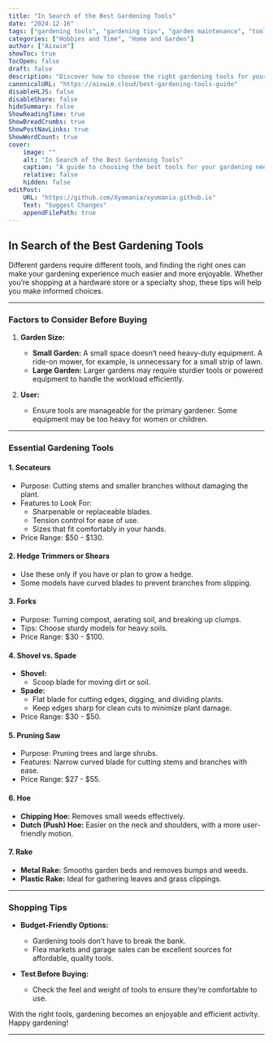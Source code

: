 ```yaml
---
title: "In Search of the Best Gardening Tools"
date: "2024-12-16"
tags: ["gardening tools", "gardening tips", "garden maintenance", "tools guide"]
categories: ["Hobbies and Time", "Home and Garden"]
author: ["Aixwim"]
showToc: true
TocOpen: false
draft: false
description: "Discover how to choose the right gardening tools for your needs, whether you have a small garden or a large one. Learn the essentials for efficient and enjoyable gardening."
canonicalURL: "https://aixwim.cloud/best-gardening-tools-guide"
disableHLJS: false
disableShare: false
hideSummary: false
ShowReadingTime: true
ShowBreadCrumbs: true
ShowPostNavLinks: true
ShowWordCount: true
cover:
    image: ""
    alt: "In Search of the Best Gardening Tools"
    caption: "A guide to choosing the best tools for your gardening needs."
    relative: false
    hidden: false
editPost:
    URL: "https://github.com/Xyomania/xyomania.github.io"
    Text: "Suggest Changes"
    appendFilePath: true
---
```


## In Search of the Best Gardening Tools  

Different gardens require different tools, and finding the right ones can make your gardening experience much easier and more enjoyable. Whether you’re shopping at a hardware store or a specialty shop, these tips will help you make informed choices.  

---

### **Factors to Consider Before Buying**  

1. **Garden Size:**  
   - **Small Garden:** A small space doesn’t need heavy-duty equipment. A ride-on mower, for example, is unnecessary for a small strip of lawn.  
   - **Large Garden:** Larger gardens may require sturdier tools or powered equipment to handle the workload efficiently.  

2. **User:**  
   - Ensure tools are manageable for the primary gardener. Some equipment may be too heavy for women or children.  

---

### **Essential Gardening Tools**  

#### **1. Secateurs**  
- Purpose: Cutting stems and smaller branches without damaging the plant.  
- Features to Look For:  
  - Sharpenable or replaceable blades.  
  - Tension control for ease of use.  
  - Sizes that fit comfortably in your hands.  
- Price Range: $50 - $130.  

#### **2. Hedge Trimmers or Shears**  
- Use these only if you have or plan to grow a hedge.  
- Some models have curved blades to prevent branches from slipping.  

#### **3. Forks**  
- Purpose: Turning compost, aerating soil, and breaking up clumps.  
- Tips: Choose sturdy models for heavy soils.  
- Price Range: $30 - $100.  

#### **4. Shovel vs. Spade**  
- **Shovel:**  
  - Scoop blade for moving dirt or soil.  
- **Spade:**  
  - Flat blade for cutting edges, digging, and dividing plants.  
  - Keep edges sharp for clean cuts to minimize plant damage.  
- Price Range: $30 - $50.  

#### **5. Pruning Saw**  
- Purpose: Pruning trees and large shrubs.  
- Features: Narrow curved blade for cutting stems and branches with ease.  
- Price Range: $27 - $55.  

#### **6. Hoe**  
- **Chipping Hoe:** Removes small weeds effectively.  
- **Dutch (Push) Hoe:** Easier on the neck and shoulders, with a more user-friendly motion.  

#### **7. Rake**  
- **Metal Rake:** Smooths garden beds and removes bumps and weeds.  
- **Plastic Rake:** Ideal for gathering leaves and grass clippings.  

---

### **Shopping Tips**  

- **Budget-Friendly Options:**  
  - Gardening tools don’t have to break the bank.  
  - Flea markets and garage sales can be excellent sources for affordable, quality tools.  

- **Test Before Buying:**  
  - Check the feel and weight of tools to ensure they’re comfortable to use.  

With the right tools, gardening becomes an enjoyable and efficient activity. Happy gardening!  

---
